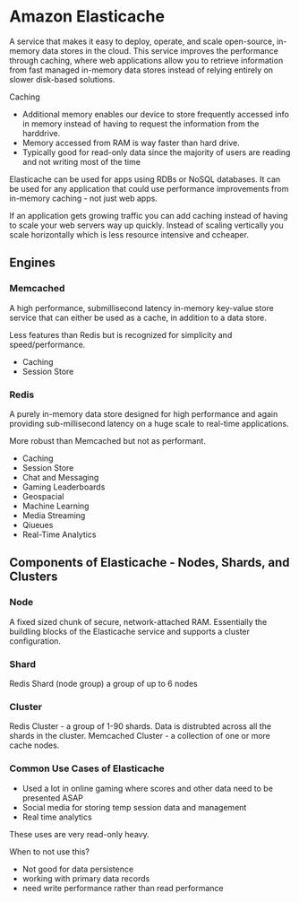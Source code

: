 # Amazon Elasticache

A service that makes it easy to deploy, operate, and scale open-source, in-memory data stores in the cloud. 
This service improves the performance through caching, where web applications allow you to retrieve information from fast managed in-memory data stores instead of relying entirely on slower disk-based solutions.

Caching
- Additional memory enables our device to store frequently accessed info in memory instead of having to request the information from the harddrive.
- Memory accessed from RAM is way faster than hard drive.
- Typically good for read-only data since the majority of users are reading and not writing most of the time

Elasticache can be used for apps using RDBs or NoSQL databases. It can be used for any application that could use performance improvements from in-memory caching - not just web apps.

If an application gets growing traffic you can add caching instead of having to scale your web servers way up quickly. Instead of scaling vertically you scale horizontally which is less resource intensive and ccheaper.

## Engines

### Memcached

A high performance, submillisecond latency in-memory key-value store service that can either be used as a cache, in addition to a data store.

Less features than Redis but is recognized for simplicity and speed/performance.

- Caching
- Session Store

### Redis

A purely in-memory data store designed for high performance and again providing sub-millisecond latency on a huge scale to real-time applications.

More robust than Memcached but not as performant.

- Caching
- Session Store
- Chat and Messaging
- Gaming Leaderboards
- Geospacial
- Machine Learning
- Media Streaming
- Qiueues
- Real-Time Analytics

## Components of Elasticache - Nodes, Shards, and Clusters

### Node

A fixed sized chunk of secure, network-attached RAM. Essentially the buildling blocks of the Elasticache service and supports a cluster configuration.

### Shard

Redis Shard (node group) a group of up to 6 nodes

### Cluster 

Redis Cluster - a group of 1-90 shards. Data is distrubted across all the shards in the cluster.
Memcached Cluster - a collection of one or more cache nodes.

### Common Use Cases of Elasticache

- Used a lot in online gaming where scores and other data need to be presented ASAP
- Social media for storing temp session data and management
- Real time analytics

These uses are very read-only heavy.

When to not use this?
- Not good for data persistence
- working with primary data records
- need write performance rather than read performance

